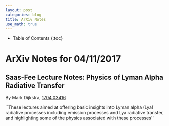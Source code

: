 ```yaml
---
layout: post
categories: blog
title: ArXiv Notes
use_math: true
---
```


* Table of Contents
{:toc}


# ArXiv Notes for 04/11/2017


## Saas-Fee Lecture Notes: Physics of Lyman Alpha Radiative Transfer

By Mark Dijkstra, [1704.03416](https://arxiv.org/abs/1704.03416)

``These lectures aimed at offering basic insights into Lyman alpha (Lya) radiative processes including emission processes and Lya radiative transfer, and highlighting some of the physics associated with these processes''